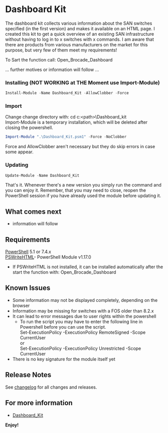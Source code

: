 # Dashboard Kit

The dashboard kit collects various information about the SAN switches specified (in the first version) and makes it available on an HTML page. 
I created this kit to get a quick overview of an existing SAN infrastructure without having to log in to x switches with x commands. 
I am aware that there are products from various manufacturers on the market for this purpose, but very few of them meet my requirements!

To Sart the function call: Open_Brocade_Dashboard

... further motives or information will follow ...

### Installing (NOT WORKING at THE Moment use Import-Module)
```powershell
Install-Module -Name Dashboard_Kit -AllowClobber -Force
```
### Import
Change change directory with: cd c:\<path>\Dashboard_kit\
Import-Module is a temporary installation, which will be deleted after closing the powershell.
```powershell
Import-Module ".\Dashboard_Kit.psm1" -Force -NoClobber
```

Force and AllowClobber aren't necessary but they do skip errors in case some appear.

### Updating
```powershell
Update-Module -Name Dashboard_Kit
```
That's it. Whenever there's a new version you simply run the command and you can enjoy it. Remember, that you may need to close, reopen the PowerShell session if you have already used the module before updating it.


## What comes next
* information will follow

## Requirements
[PowerShell][] 5.1 or 7.4.x\
[PSWriteHTML][]- PowerShell Module v1.17.0 
* If PSWriteHTML is not installed, it can be installed automatically after the start the function with: Open_Brocade_Dashboard

[PowerShell]: https://github.com/PowerShell/PowerShell
[PSWriteHTML]: https://github.com/EvotecIT/PSWriteHTML

## Known Issues

* Some information may not be displayed completely, depending on the browser
* Information may be missing for switches with a FOS older than 8.2.x 
* It can lead to error messages due to user rights within the powershell
    * To run the script you may have to enter the following line in Powershell before you can use the script.\
      Set-ExecutionPolicy -ExecutionPolicy RemoteSigned -Scope CurrentUser\
      or\
      Set-ExecutionPolicy -ExecutionPolicy Unrestricted -Scope CurrentUser
* There is no key signature for the module itself yet

## Release Notes

See [changelog](CHANGELOG.md) for all changes and releases.

## For more information

* [Dashboard_Kit](https://github.com/DocCLF/Dashboard_Kit)

**Enjoy!**

